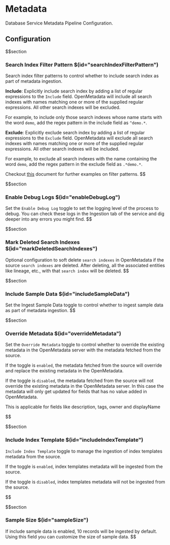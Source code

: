 # Metadata

Database Service Metadata Pipeline Configuration.

## Configuration

$$section
### Search Index Filter Pattern $(id="searchIndexFilterPattern")

Search index filter patterns to control whether to include search index as part of metadata ingestion. 

**Include**: Explicitly include search index by adding a list of regular expressions to the `Include` field. OpenMetadata will include all search indexes with names matching one or more of the supplied regular expressions. All other search indexes will be excluded.

For example, to include only those search indexes whose name starts with the word `demo`, add the regex pattern in the include field as `^demo.*`.

**Exclude**: Explicitly exclude search index by adding a list of regular expressions to the `Exclude` field. OpenMetadata will exclude all search indexes with names matching one or more of the supplied regular expressions. All other search indexes will be included.

For example, to exclude all search indexes with the name containing the word `demo`, add the regex pattern in the exclude field as `.*demo.*`.

Checkout [this](https://docs.open-metadata.org/connectors/ingestion/workflows/metadata/filter-patterns/database#database-filter-pattern) document for further examples on filter patterns.
$$


$$section
### Enable Debug Logs $(id="enableDebugLog")

Set the `Enable Debug Log` toggle to set the logging level of the process to debug. You can check these logs in the Ingestion tab of the service and dig deeper into any errors you might find.
$$


$$section
### Mark Deleted Search Indexes $(id="markDeletedSearchIndexes")

Optional configuration to soft delete `search indexes` in OpenMetadata if the source `search indexes` are deleted. After deleting, all the associated entities like lineage, etc., with that `search index` will be deleted.
$$

$$section
### Include Sample Data $(id="includeSampleData")

Set the Ingest Sample Data toggle to control whether to ingest sample data as part of metadata ingestion.
$$

$$section
### Override Metadata $(id="overrideMetadata")

Set the `Override Metadata` toggle to control whether to override the existing metadata in the OpenMetadata server with the metadata fetched from the source.

If the toggle is `enabled`, the metadata fetched from the source will override and replace the existing metadata in the OpenMetadata.

If the toggle is `disabled`, the metadata fetched from the source will not override the existing metadata in the OpenMetadata server. In this case the metadata will only get updated for fields that has no value added in OpenMetadata.

This is applicable for fields like description, tags, owner and displayName

$$

$$section
### Include Index Template $(id="includeIndexTemplate")

`Include Index Template` toggle to manage the ingestion of index templates metadata from the source.

If the toggle is `enabled`, index templates metadata will be ingested from the source.

If the toggle is `disabled`, index templates metadata will not be ingested from the source.

$$

$$section
### Sample Size $(id="sampleSize")

If include sample data is enabled, 10 records will be ingested by default. Using this field you can customize the size of sample data.
$$

